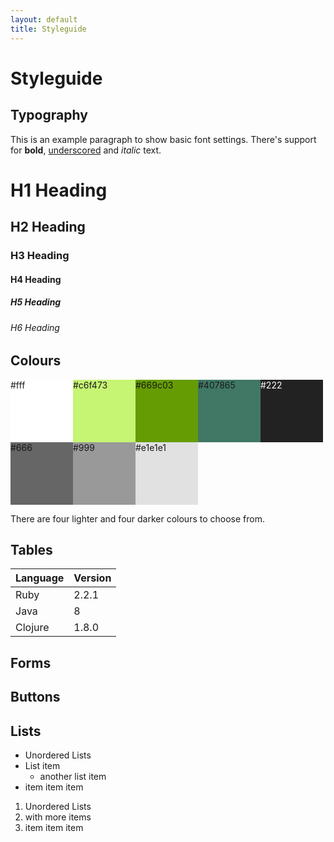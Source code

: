 ```yaml
---
layout: default
title: Styleguide
---
```


# Styleguide

## Typography

This is an example paragraph to show basic font settings.
There's support for **bold**, <u>underscored</u> and _italic_ text.

# H1 Heading
## H2 Heading
### H3 Heading
#### H4 Heading
##### H5 Heading
###### H6 Heading


## Colours

<div style="display: flex; flex-wrap: wrap;">
  <div style="width: 100px; height: 100px; background: #fff;">#fff</div>
  <div style="width: 100px; height: 100px; background: #c6f473;">#c6f473</div>
  <div style="width: 100px; height: 100px; background: #669c03;">#669c03</div>
  <div style="width: 100px; height: 100px; background: #407865;">#407865</div>
  <div style="width: 100px; height: 100px; background: #222; color: #fff;">#222</div>
  <div style="width: 100px; height: 100px; background: #666;">#666</div>
  <div style="width: 100px; height: 100px; background: #999;">#999</div>
  <div style="width: 100px; height: 100px; background: #e1e1e1;">#e1e1e1</div>
</div>

There are four lighter and four darker colours to choose from.

## Tables

| Language | Version |
| -------- | ------- |
| Ruby     | 2.2.1   |
| Java     | 8       |
| Clojure  | 1.8.0   |

## Forms
## Buttons
## Lists

- Unordered Lists
- List item
  - another list item
- item item item

1. Unordered Lists
2. with more items
3. item item item


